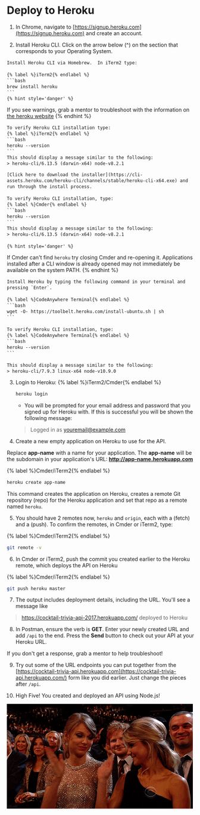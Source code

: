 # Deploy to Heroku

1. In Chrome, navigate to [https://signup.heroku.com](https://signup.heroku.com) and create an account.

2. Install Heroku CLI.
   Click on the arrow below (^) on the section that corresponds to your Operating System.
      
  <!--sec data-title="Mac" data-id="section5" data-show=true data-collapse=true ces-->
    Install Heroku CLI via Homebrew.  In iTerm2 type:
   
    {% label %}iTerm2{% endlabel %}
    ```bash
    brew install heroku
    ```
    {% hint style='danger' %}
If you see warnings, grab a mentor to troubleshoot with the information on [the heroku website](https://devcenter.heroku.com/articles/heroku-cli#macos-homebrew)
    {% endhint %}
    
    To verify Heroku CLI installation type:
    {% label %}iTerm2{% endlabel %}
    ```bash
    heroku --version
    ```
    This should display a message similar to the following:
    > heroku-cli/6.13.5 (darwin-x64) node-v8.2.1
  <!--endsec-->

  <!--sec data-title="Windows" data-id="section6Win" data-show=true data-collapse=true ces-->
    [Click here to download the installer](https://cli-assets.heroku.com/heroku-cli/channels/stable/heroku-cli-x64.exe) and run through the install process.
    
    To verify Heroku CLI installation, type: 
    {% label %}Cmder{% endlabel %}
    ```bash
    heroku --version
    ```
    This should display a message similar to the following:
    > heroku-cli/6.13.5 (darwin-x64) node-v8.2.1

    {% hint style='danger' %}
If Cmder can't find `heroku` try closing Cmder and re-opening it. Applications installed after a CLI window is already opened may not immediately be available on the system PATH.
    {% endhint %}
  <!--endsec-->

  <!--sec data-title="CodeAnywhere" data-id="section6Chromebook" data-show=true data-collapse=true ces-->
    Install Heroku by typing the following command in your terminal and pressing `Enter`.

    {% label %}CodeAnywhere Terminal{% endlabel %}
    ```bash
    wget -O- https://toolbelt.heroku.com/install-ubuntu.sh | sh
    ```

    To verify Heroku CLI installation, type: 
    {% label %}CodeAnywhere Terminal{% endlabel %}
    ```bash
    heroku --version
    ```

    This should display a message similar to the following:
    > heroku-cli/7.9.3 linux-x64 node-v10.9.0
  <!--endsec-->

3. Login to Heroku: 
    {% label %}iTerm2/Cmder{% endlabel %}
    ```bash
    heroku login
    ```
    
    * You will be prompted for your email address and password that you signed up for Heroku with. If this is successful you will be shown the following message:
    
    > Logged in as youremail@example.com

4. Create a new empty application on Heroku to use for the API.

  Replace **app-name** with a name for your application. The **app-name** will be the subdomain in your application's URL: **http://app-name.herokuapp.com**

  {% label %}Cmder/iTerm2{% endlabel %}
  ```bash
  heroku create app-name
  ```
  
  This command creates the application on Heroku, creates a remote Git repository (repo) for the Heroku application and set that repo as a remote named `heroku`. 

5. You should have 2 remotes now, `heroku` and `origin`, each with a (fetch) and a (push). To confirm the remotes, in Cmder or iTerm2, type:

  {% label %}Cmder/iTerm2{% endlabel %}
  ```bash
  git remote -v
  ```

6. In Cmder or iTerm2, push the commit you created earlier to the Heroku remote, which deploys the API on Heroku

  {% label %}Cmder/iTerm2{% endlabel %}
  ```bash
  git push heroku master
  ```

7. The output includes deployment details, including the URL. You'll see a message like

  >https://cocktail-trivia-api-2017.herokuapp.com/ deployed to Heroku

8. In Postman, ensure the verb is **GET**. Enter your newly created URL and add `/api` to the end. Press the **Send** button to check out your API at your Heroku URL.

  If you don't get a response, grab a mentor to help troubleshoot!
  
9. Try out some of the URL endpoints you can put together from the [https://cocktail-trivia-api.herokuapp.com](https://cocktail-trivia-api.herokuapp.com/) form like you did earlier.  Just change the pieces after `/api`.

10. High Five! You created and deployed an API using Node.js!

 ![](/assets/images/hf.gif) 
